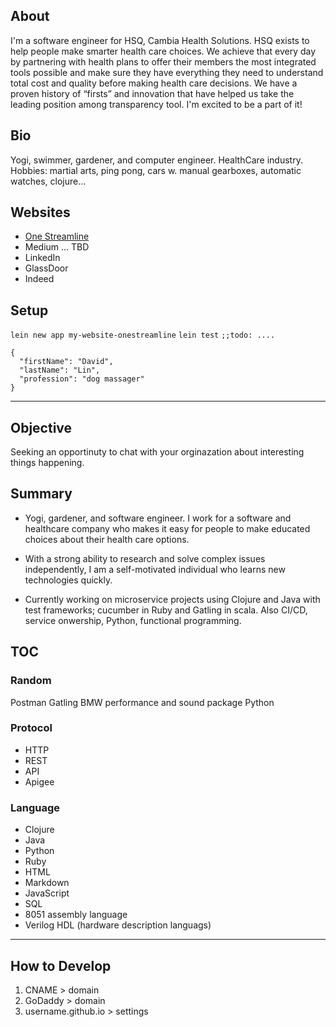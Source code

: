 ## About
I'm a software engineer for HSQ, Cambia Health Solutions. HSQ exists to help people make smarter health care choices. We achieve that every day by partnering with health plans to offer their members the most integrated tools possible and make sure they have everything they need to understand total cost and quality before making health care decisions. We have a proven history of “firsts” and innovation that have helped us take the leading position among transparency tool. I'm excited to be a part of it! 


## Bio
Yogi, swimmer, gardener, and computer engineer. HealthCare industry. Hobbies: martial arts, ping pong, cars w. manual gearboxes, automatic watches, clojure...


## Websites
- [One Streamline](http://www.OneStreamline.com) <br/>
- Medium ... TBD 
- LinkedIn
- GlassDoor
- Indeed

## Setup 
`lein new app my-website-onestreamline`
`lein test`
`;;todo: ....`

```
{
  "firstName": "David",
  "lastName": "Lin",
  "profession": "dog massager"
}
```

---

## Objective 
Seeking an opportinuty to chat with your orginazation about interesting things happening.

## Summary 
- Yogi, gardener, and software engineer. I work for a software and healthcare company who makes it easy for people to make educated choices about their health care options.

- With a strong ability to research and solve complex issues independently, I am a self-motivated individual who learns new technologies quickly.

- Currently working on microservice projects using Clojure and Java with test frameworks; cucumber in Ruby and Gatling in scala. Also CI/CD, service onwership, Python, functional programming.



## TOC
### Random
Postman
Gatling
BMW performance and sound package
Python

### Protocol
- HTTP
- REST 
- API 
- Apigee


### Language
- Clojure 
- Java 
- Python 
- Ruby  
- HTML 
- Markdown 
- JavaScript 
- SQL 
- 8051 assembly language 
- Verilog HDL (hardware description languags) 

---
## How to Develop
1. CNAME > domain
2. GoDaddy > domain
3. username.github.io > settings 
